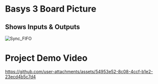 # Basys 3 Board Picture
## Shows Inputs & Outputs
![Sync_FIFO](https://github.com/user-attachments/assets/e934148a-8eca-4906-be73-8c49980a4f15)

# Project Demo Video
https://github.com/user-attachments/assets/54953e52-8c08-4ccf-b1e2-23ecd4b5c7d4
